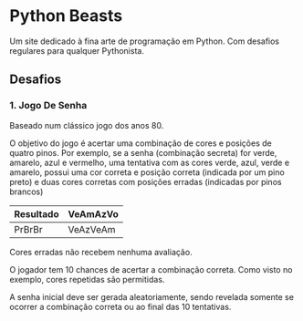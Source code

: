 # Python Beasts
Um site dedicado à fina arte de programação em Python. Com desafios regulares para qualquer Pythonista. 
## Desafios
### 1. Jogo De Senha
Baseado num clássico jogo dos anos 80.

O objetivo do jogo é acertar uma combinação de cores e posições de quatro pinos. Por exemplo, se a senha (combinação secreta) for verde, amarelo, azul e vermelho, uma tentativa com as cores verde, azul, verde e amarelo, possui uma cor correta e posição correta (indicada por um pino preto) e duas cores corretas com posições erradas (indicadas por pinos brancos) 
  
  
Resultado | VeAmAzVo  
--- | ---  
PrBrBr | VeAzVeAm  

Cores erradas não recebem nenhuma avaliação. 

O jogador tem 10 chances de acertar a combinação correta. Como visto no exemplo, cores repetidas são permitidas.

A senha inicial deve ser gerada aleatoriamente, sendo revelada somente se ocorrer a combinação correta ou ao final das 10 tentativas. 
